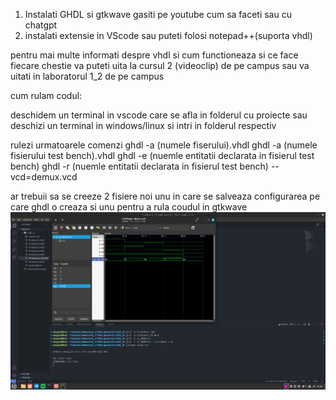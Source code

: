 1. Instalati  GHDL si gtkwave gasiti pe youtube cum sa faceti sau cu chatgpt
2. instalati extensie in VScode sau puteti folosi notepad++(suporta vhdl)

pentru mai multe informati despre vhdl si cum functioneaza si ce face fiecare 
chestie va puteti uita la cursul 2 (videoclip) de pe campus sau va uitati in laboratorul 1_2 de pe campus

cum rulam codul:

deschidem un terminal in vscode care se afla in folderul cu proiecte sau deschizi un terminal in windows/linux si intri in folderul respectiv

rulezi urmatoarele comenzi
ghdl -a (numele fiserului).vhdl
ghdl -a (numele fisierului test bench).vhdl
ghdl -e (nuemle entitatii declarata in fisierul test bench)
ghdl -r (nuemle entitatii declarata in fisierul test bench) --vcd=demux.vcd 

ar trebuii sa se creeze 2 fisiere noi 
unu in care se salveaza configurarea pe care ghdl o creaza 
si unu pentru a rula coudul in gtkwave
![Alt text](imagine.png)
